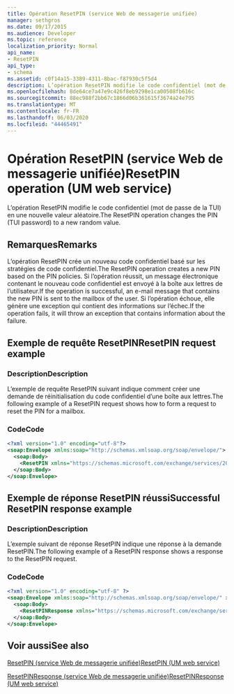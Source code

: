 ```yaml
---
title: Opération ResetPIN (service Web de messagerie unifiée)
manager: sethgros
ms.date: 09/17/2015
ms.audience: Developer
ms.topic: reference
localization_priority: Normal
api_name:
- ResetPIN
api_type:
- schema
ms.assetid: c0f14a15-3389-4311-8bac-f87930c5f5d4
description: L’opération ResetPIN modifie le code confidentiel (mot de passe de la TUI) en une nouvelle valeur aléatoire.
ms.openlocfilehash: 8de64ce7a47e9c426f8eb9298e1ca00508fb616c
ms.sourcegitcommit: 88ec988f2bb67c1866d06b361615f3674a24e795
ms.translationtype: MT
ms.contentlocale: fr-FR
ms.lasthandoff: 06/03/2020
ms.locfileid: "44465491"
---
```

# <a name="resetpin-operation-um-web-service"></a><span data-ttu-id="e8cbf-103">Opération ResetPIN (service Web de messagerie unifiée)</span><span class="sxs-lookup"><span data-stu-id="e8cbf-103">ResetPIN operation (UM web service)</span></span>

<span data-ttu-id="e8cbf-104">L’opération ResetPIN modifie le code confidentiel (mot de passe de la TUI) en une nouvelle valeur aléatoire.</span><span class="sxs-lookup"><span data-stu-id="e8cbf-104">The ResetPIN operation changes the PIN (TUI password) to a new random value.</span></span>
  
## <a name="remarks"></a><span data-ttu-id="e8cbf-105">Remarques</span><span class="sxs-lookup"><span data-stu-id="e8cbf-105">Remarks</span></span>

<span data-ttu-id="e8cbf-106">L’opération ResetPIN crée un nouveau code confidentiel basé sur les stratégies de code confidentiel.</span><span class="sxs-lookup"><span data-stu-id="e8cbf-106">The ResetPIN operation creates a new PIN based on the PIN policies.</span></span> <span data-ttu-id="e8cbf-107">Si l’opération réussit, un message électronique contenant le nouveau code confidentiel est envoyé à la boîte aux lettres de l’utilisateur.</span><span class="sxs-lookup"><span data-stu-id="e8cbf-107">If the operation is successful, an e-mail message that contains the new PIN is sent to the mailbox of the user.</span></span> <span data-ttu-id="e8cbf-108">Si l’opération échoue, elle génère une exception qui contient des informations sur l’échec.</span><span class="sxs-lookup"><span data-stu-id="e8cbf-108">If the operation fails, it will throw an exception that contains information about the failure.</span></span>
  
## <a name="resetpin-request-example"></a><span data-ttu-id="e8cbf-109">Exemple de requête ResetPIN</span><span class="sxs-lookup"><span data-stu-id="e8cbf-109">ResetPIN request example</span></span>

### <a name="description"></a><span data-ttu-id="e8cbf-110">Description</span><span class="sxs-lookup"><span data-stu-id="e8cbf-110">Description</span></span>

<span data-ttu-id="e8cbf-111">L’exemple de requête ResetPIN suivant indique comment créer une demande de réinitialisation du code confidentiel d’une boîte aux lettres.</span><span class="sxs-lookup"><span data-stu-id="e8cbf-111">The following example of a ResetPIN request shows how to form a request to reset the PIN for a mailbox.</span></span>
  
### <a name="code"></a><span data-ttu-id="e8cbf-112">Code</span><span class="sxs-lookup"><span data-stu-id="e8cbf-112">Code</span></span>

```XML
<?xml version="1.0" encoding="utf-8"?>
<soap:Envelope xmlns:soap="http://schemas.xmlsoap.org/soap/envelope/">
  <soap:Body>
    <ResetPIN xmlns="https://schemas.microsoft.com/exchange/services/2006/messages" />
  </soap:Body>
</soap:Envelope>
```

## <a name="successful-resetpin-response-example"></a><span data-ttu-id="e8cbf-113">Exemple de réponse ResetPIN réussi</span><span class="sxs-lookup"><span data-stu-id="e8cbf-113">Successful ResetPIN response example</span></span>

### <a name="description"></a><span data-ttu-id="e8cbf-114">Description</span><span class="sxs-lookup"><span data-stu-id="e8cbf-114">Description</span></span>

<span data-ttu-id="e8cbf-115">L’exemple suivant de réponse ResetPIN indique une réponse à la demande ResetPIN.</span><span class="sxs-lookup"><span data-stu-id="e8cbf-115">The following example of a ResetPIN response shows a response to the ResetPIN request.</span></span>
  
### <a name="code"></a><span data-ttu-id="e8cbf-116">Code</span><span class="sxs-lookup"><span data-stu-id="e8cbf-116">Code</span></span>

```XML
<?xml version="1.0" encoding="utf-8" ?> 
<soap:Envelope xmlns:soap="http://schemas.xmlsoap.org/soap/envelope/" xmlns:xsi="http://www.w3.org/2001/XMLSchema-instance" xmlns:xsd="http://www.w3.org/2001/XMLSchema">
  <soap:Body>
    <ResetPINResponse xmlns="https://schemas.microsoft.com/exchange/services/2006/messages" /> 
  </soap:Body>
</soap:Envelope>
```

## <a name="see-also"></a><span data-ttu-id="e8cbf-117">Voir aussi</span><span class="sxs-lookup"><span data-stu-id="e8cbf-117">See also</span></span>



[<span data-ttu-id="e8cbf-118">ResetPIN (service Web de messagerie unifiée)</span><span class="sxs-lookup"><span data-stu-id="e8cbf-118">ResetPIN (UM web service)</span></span>](resetpin-um-web-service.md)
  
[<span data-ttu-id="e8cbf-119">ResetPINResponse (service Web de messagerie unifiée)</span><span class="sxs-lookup"><span data-stu-id="e8cbf-119">ResetPINResponse (UM web service)</span></span>](resetpinresponse-um-web-service.md)

